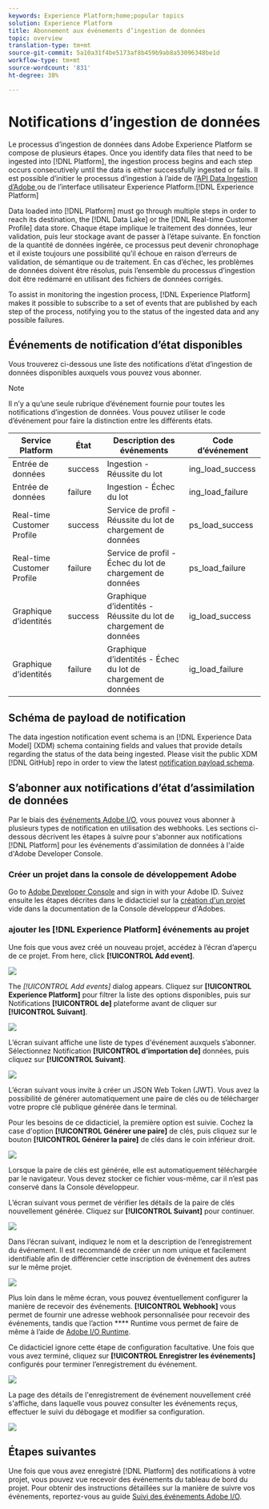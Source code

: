 ```yaml
---
keywords: Experience Platform;home;popular topics
solution: Experience Platform
title: Abonnement aux événements d’ingestion de données
topic: overview
translation-type: tm+mt
source-git-commit: 5a10a31f4be5173af8b459b9ab8a53096348be1d
workflow-type: tm+mt
source-wordcount: '831'
ht-degree: 38%

---
```



# Notifications d’ingestion de données

Le processus d’ingestion de données dans Adobe Experience Platform se compose de plusieurs étapes. Once you identify data files that need to be ingested into [!DNL Platform], the ingestion process begins and each step occurs consecutively until the data is either successfully ingested or fails. Il est possible d’initier le processus d’ingestion à l’aide de l’[API Data Ingestion d’Adobe ](https://www.adobe.io/apis/experienceplatform/home/api-reference.html#!acpdr/swagger-specs/ingest-api.yaml) ou de l’interface utilisateur Experience Platform.[!DNL Experience Platform]

Data loaded into [!DNL Platform] must go through multiple steps in order to reach its destination, the [!DNL Data Lake] or the [!DNL Real-time Customer Profile] data store. Chaque étape implique le traitement des données, leur validation, puis leur stockage avant de passer à l’étape suivante. En fonction de la quantité de données ingérée, ce processus peut devenir chronophage et il existe toujours une possibilité qu’il échoue en raison d’erreurs de validation, de sémantique ou de traitement. En cas d’échec, les problèmes de données doivent être résolus, puis l’ensemble du processus d’ingestion doit être redémarré en utilisant des fichiers de données corrigés.

To assist in monitoring the ingestion process, [!DNL Experience Platform] makes it possible to subscribe to a set of events that are published by each step of the process, notifying you to the status of the ingested data and any possible failures.

## Événements de notification d’état disponibles

Vous trouverez ci-dessous une liste des notifications d’état d’ingestion de données disponibles auxquels vous pouvez vous abonner.

>[!NOTE]
>
>Il n’y a qu’une seule rubrique d’événement fournie pour toutes les notifications d’ingestion de données. Vous pouvez utiliser le code d’événement pour faire la distinction entre les différents états.

| Service Platform | État | Description des événements | Code d’événement |
| ---------------- | ------ | ----------------- | ---------- |
| Entrée de données | success | Ingestion - Réussite du lot | ing_load_success |
| Entrée de données | failure | Ingestion - Échec du lot | ing_load_failure |
| Real-time Customer Profile | success | Service de profil - Réussite du lot de chargement de données | ps_load_success |
| Real-time Customer Profile | failure | Service de profil - Échec du lot de chargement de données | ps_load_failure |
| Graphique d’identités | success | Graphique d’identités - Réussite du lot de chargement de données | ig_load_success |
| Graphique d’identités | failure | Graphique d’identités - Échec du lot de chargement de données | ig_load_failure |

## Schéma de payload de notification

The data ingestion notification event schema is an [!DNL Experience Data Model] (XDM) schema containing fields and values that provide details regarding the status of the data being ingested. Please visit the public XDM [!DNL GitHub] repo in order to view the latest [notification payload schema](https://github.com/adobe/xdm/blob/master/schemas/notifications/ingestion.schema.json).

## S’abonner aux notifications d’état d’assimilation de données

Par le biais des [événements Adobe I/O](https://www.adobe.io/apis/experienceplatform/events.html), vous pouvez vous abonner à plusieurs types de notification en utilisation des webhooks. Les sections ci-dessous décrivent les étapes à suivre pour s&#39;abonner aux notifications [!DNL Platform] pour les événements d&#39;assimilation de données à l&#39;aide d&#39;Adobe Developer Console.

### Créer un projet dans la console de développement Adobe

Go to [Adobe Developer Console](https://www.adobe.com/go/devs_console_ui_fr) and sign in with your Adobe ID. Suivez ensuite les étapes décrites dans le didacticiel sur la [création d&#39;un projet](https://www.adobe.io/apis/experienceplatform/console/docs.html#!AdobeDocs/adobeio-console/master/projects-empty.md) vide dans la documentation de la Console développeur d&#39;Adobes.

### ajouter les [!DNL Experience Platform] événements au projet

Une fois que vous avez créé un nouveau projet, accédez à l’écran d’aperçu de ce projet. From here, click **[!UICONTROL Add event]**.

![](../images/quality/subscribe-events/add-event-button.png)

The _[!UICONTROL Add events]_ dialog appears. Cliquez sur **[!UICONTROL Experience Platform]** pour filtrer la liste des options disponibles, puis sur Notifications **[!UICONTROL de]** plateforme avant de cliquer sur **[!UICONTROL Suivant]**.

![](../images/quality/subscribe-events/select-platform-events.png)

L’écran suivant affiche une liste de types d&#39;événement auxquels s’abonner. Sélectionnez Notification **[!UICONTROL d’importation de]** données, puis cliquez sur **[!UICONTROL Suivant]**.

![](../images/quality/subscribe-events/choose-event-subscriptions.png)

L’écran suivant vous invite à créer un JSON Web Token (JWT). Vous avez la possibilité de générer automatiquement une paire de clés ou de télécharger votre propre clé publique générée dans le terminal.

Pour les besoins de ce didacticiel, la première option est suivie. Cochez la case d&#39;option **[!UICONTROL Générer une paire]** de clés, puis cliquez sur le bouton **[!UICONTROL Générer la paire]** de clés dans le coin inférieur droit.

![](../images/quality/subscribe-events/generate-keypair.png)

Lorsque la paire de clés est générée, elle est automatiquement téléchargée par le navigateur. Vous devez stocker ce fichier vous-même, car il n’est pas conservé dans la Console développeur.

L’écran suivant vous permet de vérifier les détails de la paire de clés nouvellement générée. Cliquez sur **[!UICONTROL Suivant]** pour continuer.

![](../images/quality/subscribe-events/keypair-generated.png)

Dans l’écran suivant, indiquez le nom et la description de l’enregistrement du événement. Il est recommandé de créer un nom unique et facilement identifiable afin de différencier cette inscription de événement des autres sur le même projet.

![](../images/quality/subscribe-events/registration-details.png)

Plus loin dans le même écran, vous pouvez éventuellement configurer la manière de recevoir des événements. **[!UICONTROL Webhook]** vous permet de fournir une adresse webhook personnalisée pour recevoir des événements, tandis que l’action **** Runtime vous permet de faire de même à l’aide de [Adobe I/O Runtime](https://www.adobe.io/apis/experienceplatform/runtime/docs.html).

Ce didacticiel ignore cette étape de configuration facultative. Une fois que vous avez terminé, cliquez sur **[!UICONTROL Enregistrer les événements]** configurés pour terminer l’enregistrement du événement.

![](../images/quality/subscribe-events/receive-events.png)

La page des détails de l&#39;enregistrement de événement nouvellement créé s&#39;affiche, dans laquelle vous pouvez consulter les événements reçus, effectuer le suivi du débogage et modifier sa configuration.

![](../images/quality/subscribe-events/registration-complete.png)

## Étapes suivantes

Une fois que vous avez enregistré [!DNL Platform] des notifications à votre projet, vous pouvez vue recevoir des événements du tableau de bord du projet. Pour obtenir des instructions détaillées sur la manière de suivre vos événements, reportez-vous au guide [Suivi des événements Adobe I/O](https://www.adobe.io/apis/experienceplatform/events/docs.html#!adobedocs/adobeio-events/master/support/tracing.md).
